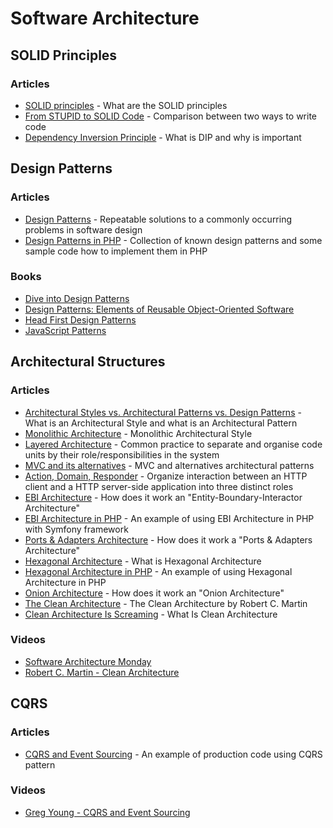 # Software Architecture

## SOLID Principles

### Articles
- [SOLID principles](https://hackernoon.com/solid-principles-530b2cc2badf) - What are the SOLID principles
- [From STUPID to SOLID Code](https://hackernoon.com/solid-principles-530b2cc2badf) - Comparison between two ways to write code
- [Dependency Inversion Principle](https://www.oodesign.com/dependency-inversion-principle.html) - What is DIP and why is important

## Design Patterns

### Articles
- [Design Patterns](https://sourcemaking.com/design_patterns) - Repeatable solutions to a commonly occurring problems in software design
- [Design Patterns in PHP](https://designpatternsphp.readthedocs.io/en/latest/README.html) - Collection of known design patterns and some sample code how to implement them in PHP

### Books
- [Dive into Design Patterns](https://sourcemaking.com/design-patterns-ebook)
- [Design Patterns: Elements of Reusable Object-Oriented Software](https://www.amazon.it/dp/0201633612/ref=cm_sw_em_r_mt_dp_2rZ6Fb6SHEAWE)
- [Head First Design Patterns](https://www.amazon.it/dp/0596007124/ref=cm_sw_em_r_mt_dp_8rZ6FbJFGRMFD)
- [JavaScript Patterns](https://www.amazon.it/dp/B0046RERXE/ref=cm_sw_em_r_mt_dp_nsZ6FbNPCMS0R)

## Architectural Structures

### Articles
- [Architectural Styles vs. Architectural Patterns vs. Design Patterns](https://herbertograca.com/2017/07/28/architectural-styles-vs-architectural-patterns-vs-design-patterns) - What is an Architectural Style and what is an Architectural Pattern
- [Monolithic Architecture](https://herbertograca.com/2017/07/31/monolithic-architecture) - Monolithic Architectural Style
- [Layered Architecture](https://herbertograca.com/2017/08/03/layered-architecture) - Common practice to separate and organise code units by their role/responsibilities in the system
- [MVC and its alternatives](https://herbertograca.com/2017/08/17/mvc-and-its-variants) - MVC and alternatives architectural patterns
- [Action, Domain, Responder](https://pmjones.io/adr) - Organize interaction between an HTTP client and a HTTP server-side application into three distinct roles
- [EBI Architecture](https://herbertograca.com/2017/08/24/ebi-architecture) - How does it work an "Entity-Boundary-Interactor Architecture"
- [EBI Architecture in PHP](https://beberlei.de/2012/08/13/oop_business_applications_entity_boundary_interactor.html) - An example of using EBI Architecture in PHP with Symfony framework
- [Ports & Adapters Architecture](https://herbertograca.com/2017/09/14/ports-adapters-architecture) - How does it work a "Ports & Adapters Architecture"
- [Hexagonal Architecture](https://culttt.com/2014/12/31/hexagonal-architecture) - What is Hexagonal Architecture
- [Hexagonal Architecture in PHP](https://fideloper.com/hexagonal-architecture) - An example of using Hexagonal Architecture in PHP
- [Onion Architecture](https://herbertograca.com/2017/09/21/onion-architecture) - How does it work an "Onion Architecture"
- [The Clean Architecture](https://blog.cleancoder.com/uncle-bob/2012/08/13/the-clean-architecture.html) - The Clean Architecture by Robert C. Martin
- [Clean Architecture Is Screaming](https://dzone.com/articles/clean-architecture-is-screaming) - What Is Clean Architecture

### Videos
- [Software Architecture Monday](https://www.youtube.com/playlist?list=PLdsOZAx8I5umhnn5LLTNJbFgwA3xbycar)
- [Robert C. Martin - Clean Architecture](https://www.youtube.com/watch?v=Nltqi7ODZTM&feature)

## CQRS

### Articles
- [CQRS and Event Sourcing](https://www.flowing.it/blog/cqrs-e-event-sourcing-il-nostro-primo-progetto-andato-in-produzione-parte-1-write-side) - An example of production code using CQRS pattern

### Videos
- [Greg Young - CQRS and Event Sourcing](https://www.youtube.com/watch?v=JHGkaShoyNs&ab)